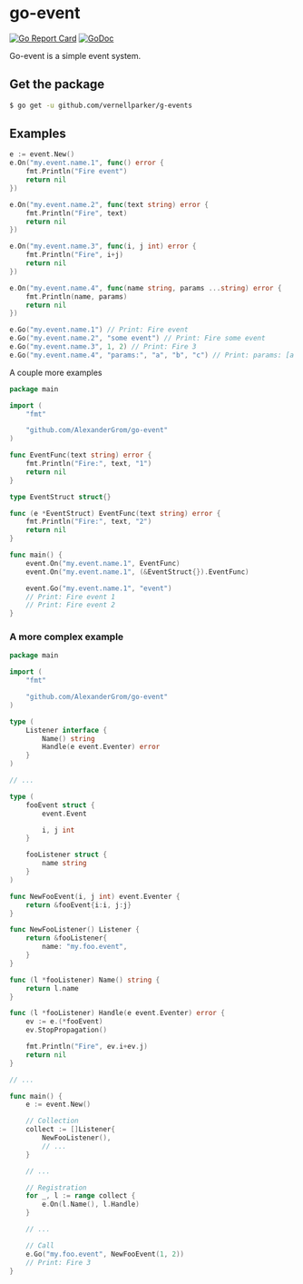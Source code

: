 # go-event
[![Go Report Card](https://goreportcard.com/badge/github.com/AlexanderGrom/go-event)](https://goreportcard.com/report/github.com/AlexanderGrom/go-event) [![GoDoc](https://godoc.org/github.com/AlexanderGrom/go-event?status.svg)](https://godoc.org/github.com/AlexanderGrom/go-event)

Go-event is a simple event system.

## Get the package
```bash
$ go get -u github.com/vernellparker/g-events
```

## Examples
```go
e := event.New()
e.On("my.event.name.1", func() error {
    fmt.Println("Fire event")
    return nil
})

e.On("my.event.name.2", func(text string) error {
    fmt.Println("Fire", text)
    return nil
})

e.On("my.event.name.3", func(i, j int) error {
    fmt.Println("Fire", i+j)
    return nil
})

e.On("my.event.name.4", func(name string, params ...string) error {
    fmt.Println(name, params)
    return nil
})

e.Go("my.event.name.1") // Print: Fire event
e.Go("my.event.name.2", "some event") // Print: Fire some event
e.Go("my.event.name.3", 1, 2) // Print: Fire 3
e.Go("my.event.name.4", "params:", "a", "b", "c") // Print: params: [a b c]
```

A couple more examples
```go
package main

import (
    "fmt"

    "github.com/AlexanderGrom/go-event"
)

func EventFunc(text string) error {
    fmt.Println("Fire:", text, "1")
    return nil
}

type EventStruct struct{}

func (e *EventStruct) EventFunc(text string) error {
    fmt.Println("Fire:", text, "2")
    return nil
}

func main() {
    event.On("my.event.name.1", EventFunc)
    event.On("my.event.name.1", (&EventStruct{}).EventFunc)

    event.Go("my.event.name.1", "event")
    // Print: Fire event 1
    // Print: Fire event 2
}
```

### A more complex example

```go
package main

import (
    "fmt"

    "github.com/AlexanderGrom/go-event"
)

type (
    Listener interface {
        Name() string
        Handle(e event.Eventer) error
    }
)

// ...

type (
    fooEvent struct {
        event.Event

        i, j int
    }

    fooListener struct {
        name string
    }
)

func NewFooEvent(i, j int) event.Eventer {
    return &fooEvent{i:i, j:j}
}

func NewFooListener() Listener {
    return &fooListener{
        name: "my.foo.event",
    }
}

func (l *fooListener) Name() string {
    return l.name
}

func (l *fooListener) Handle(e event.Eventer) error {
    ev := e.(*fooEvent)
    ev.StopPropagation()

    fmt.Println("Fire", ev.i+ev.j)
    return nil
}

// ...

func main() {
    e := event.New()

    // Collection
    collect := []Listener{
        NewFooListener(),
        // ...
    }

    // ...

    // Registration
    for _, l := range collect {
        e.On(l.Name(), l.Handle)
    }

    // ...

    // Call
    e.Go("my.foo.event", NewFooEvent(1, 2))
    // Print: Fire 3
}
```
